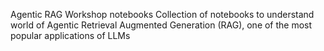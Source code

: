 Agentic RAG Workshop notebooks
Collection of notebooks to understand world of Agentic Retrieval Augmented Generation (RAG), one of the most popular applications of LLMs
